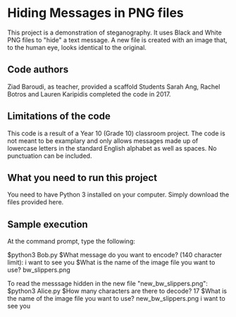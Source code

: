 # Hiding Messages in PNG files
This project is a demonstration of steganography. It uses Black and White PNG files to "hide" a text message. A new file is created with an image that, to the human eye, looks identical to the original.

## Code authors
Ziad Baroudi, as teacher, provided a scaffold
Students Sarah Ang, Rachel Botros and Lauren Karipidis completed the code
in 2017.

## Limitations of the code
This code is a result of a Year 10 (Grade 10) classroom project.
The code is not meant to be examplary and only allows messages made up
of lowercase letters in the standard English alphabet as well as spaces.
No punctuation can be included.

## What you need to run this project
You need to have Python 3 installed on your computer. Simply download the files provided here.

## Sample execution
At the command prompt, type the following:

  $python3 Bob.py
  $What message do you want to encode? (140 character limit): i want to see you
  $What is the name of the image file you want to use? bw_slippers.png

To read the messsage hidden in the new file "new_bw_slippers.png":
  $python3 Alice.py
  $How many characters are there to decode? 17
  $What is the name of the image file you want to use? new_bw_slippers.png
  i want to see you
